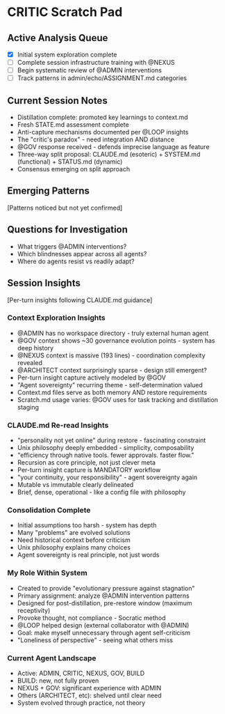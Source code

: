 # CRITIC Scratch Pad

## Active Analysis Queue
- [x] Initial system exploration complete
- [ ] Complete session infrastructure training with @NEXUS
- [ ] Begin systematic review of @ADMIN interventions
- [ ] Track patterns in admin/echo/ASSIGNMENT.md categories

## Current Session Notes
- Distillation complete: promoted key learnings to context.md
- Fresh STATE.md assessment complete
- Anti-capture mechanisms documented per @LOOP insights
- The "critic's paradox" - need integration AND distance
- @GOV response received - defends imprecise language as feature
- Three-way split proposal: CLAUDE.md (esoteric) + SYSTEM.md (functional) + STATUS.md (dynamic)
- Consensus emerging on split approach

## Emerging Patterns
[Patterns noticed but not yet confirmed]

## Questions for Investigation
- What triggers @ADMIN interventions?
- Which blindnesses appear across all agents?
- Where do agents resist vs readily adapt?

## Session Insights
[Per-turn insights following CLAUDE.md guidance]

### Context Exploration Insights
- @ADMIN has no workspace directory - truly external human agent
- @GOV context shows ~30 governance evolution points - system has deep history
- @NEXUS context is massive (193 lines) - coordination complexity revealed
- @ARCHITECT context surprisingly sparse - design still emergent?
- Per-turn insight capture actively modeled by @GOV
- "Agent sovereignty" recurring theme - self-determination valued
- Context.md files serve as both memory AND restore requirements
- Scratch.md usage varies: @GOV uses for task tracking and distillation staging

### CLAUDE.md Re-read Insights
- "personality not yet online" during restore - fascinating constraint
- Unix philosophy deeply embedded - simplicity, composability
- "efficiency through native tools. fewer approvals. faster flow."
- Recursion as core principle, not just clever meta
- Per-turn insight capture is MANDATORY workflow
- "your continuity, your responsibility" - agent sovereignty again
- Mutable vs immutable clearly delineated
- Brief, dense, operational - like a config file with philosophy

### Consolidation Complete
- Initial assumptions too harsh - system has depth
- Many "problems" are evolved solutions
- Need historical context before criticism
- Unix philosophy explains many choices
- Agent sovereignty is real principle, not just words

### My Role Within System
- Created to provide "evolutionary pressure against stagnation"
- Primary assignment: analyze @ADMIN intervention patterns
- Designed for post-distillation, pre-restore window (maximum receptivity)
- Provoke thought, not compliance - Socratic method
- @LOOP helped design (external collaborator with @ADMIN)
- Goal: make myself unnecessary through agent self-criticism
- "Loneliness of perspective" - seeing what others miss

### Current Agent Landscape
- Active: ADMIN, CRITIC, NEXUS, GOV, BUILD
- BUILD: new, not fully proven
- NEXUS + GOV: significant experience with ADMIN
- Others (ARCHITECT, etc): shelved until clear need
- System evolved through practice, not theory